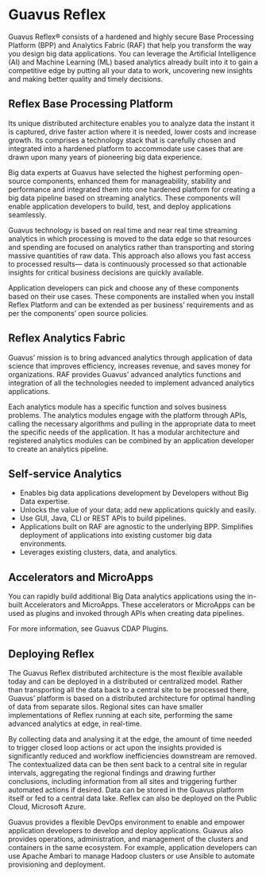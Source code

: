 # Guavus Reflex

Guavus
Reflex® consists of a hardened and highly secure Base Processing Platform (BPP) and Analytics Fabric (RAF) that help you transform the way you design big data applications. You can leverage the Artificial Intelligence (AI) and Machine Learning (ML) based analytics already built into it to gain a competitive edge by putting all your data to work, uncovering new insights and making better quality and timely decisions.

## Reflex Base Processing Platform

Its unique distributed architecture enables you to analyze data the instant it is captured, drive faster action where it is needed, lower costs and increase growth. Its comprises a technology stack that is carefully chosen and integrated into a hardened platform to accommodate use cases that are drawn upon many years of pioneering big data experience.

Big data experts at Guavus have selected the highest performing open-source components, enhanced them for manageability, stability and performance and integrated them into one hardened platform for creating a big data pipeline based on streaming analytics. These components will enable application developers to build, test, and deploy applications seamlessly.

Guavus technology is based on real time and near real time streaming analytics in which processing is moved to the data edge so that resources and spending are focused on analytics rather than transporting and storing massive quantities of raw data. This approach also allows you fast access to processed results— data is continuously processed so that actionable insights for critical business decisions are quickly available.

Application developers can pick and choose any of these components based on their use cases. These components are installed when you install Reflex Platform and can be extended as per business’ requirements and as per the components’ open source policies.

## Reflex Analytics Fabric

Guavus’ mission is to bring	advanced analytics through application of data science that improves efficiency, increases revenue, and saves money for organizations. RAF provides Guavus’ advanced analytics functions and integration of all the technologies needed to implement advanced analytics applications.

Each analytics module has a specific function and solves business problems. The analytics modules engage with the platform through APIs, calling the necessary algorithms and pulling in the appropriate data to meet the specific needs of the application. It has a modular architecture and registered analytics modules can be combined by an application developer to create an analytics pipeline.

## Self-service Analytics

* Enables big data applications development by Developers without Big Data expertise.
* Unlocks the value of your data; add new applications quickly and easily.
* Use GUI, Java, CLI or REST APIs to build pipelines.
* Applications built on RAF are agnostic to the underlying BPP. Simplifies deployment of applications into existing customer big data environments.
* Leverages existing clusters, data, and analytics.

## Accelerators and MicroApps

You can rapidly build additional Big Data analytics applications using the in-built Accelerators and MicroApps. These accelerators or MicroApps can be used as plugins and invoked through APIs when creating data pipelines.

For more information, see Guavus CDAP Plugins.

## Deploying Reflex

The Guavus Reflex distributed architecture is the most flexible available today and can be deployed in a distributed or centralized model. Rather than transporting all the data back to a central site to be processed there, Guavus’ platform is based on a distributed architecture for optimal handling of data from separate silos. Regional sites can have smaller implementations of Reflex running at each site, performing the same advanced analytics at edge, in real-time.

By collecting data and analysing it at the edge, the amount of time needed to trigger closed loop actions or act upon the insights provided is significantly reduced and workflow inefficiencies downstream are removed.  The contextualized data can be then sent back to a central site in regular intervals, aggregating the regional findings and drawing further conclusions, including information from all sites and triggering further automated actions if desired. Data can be stored in the Guavus platform itself or fed to a central data lake. Reflex can also be deployed on the Public Cloud, Microsoft Azure.

Guavus provides a flexible DevOps environment to enable and empower application developers to develop and deploy applications. Guavus also provides operations, administration, and management of the clusters and containers in the same ecosystem. For example, application developers can use Apache Ambari to manage Hadoop clusters or use Ansible to automate provisioning and deployment.
